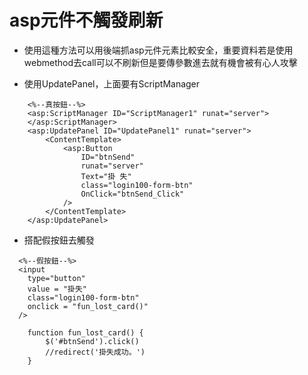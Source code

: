 # **asp元件不觸發刷新**
- 使用這種方法可以用後端抓asp元件元素比較安全，重要資料若是使用webmethod去call可以不刷新但是要傳參數進去就有機會被有心人攻擊

- 使用UpdatePanel，上面要有ScriptManager
```
	<%--真按鈕--%>
	<asp:ScriptManager ID="ScriptManager1" runat="server">
	</asp:ScriptManager>
	<asp:UpdatePanel ID="UpdatePanel1" runat="server">
		<ContentTemplate>
			<asp:Button 
				ID="btnSend" 
				runat="server" 
				Text="掛 失" 
				class="login100-form-btn" 
				OnClick="btnSend_Click"
			/>
		</ContentTemplate>
	</asp:UpdatePanel>
```
- 搭配假按鈕去觸發
```
  <%--假按鈕--%>
  <input 
	type="button" 
	value = "掛失" 
	class="login100-form-btn" 
	onclick = "fun_lost_card()" 
  />
```
```
	function fun_lost_card() {
		$('#btnSend').click()
		//redirect('掛失成功。')
	}
```


  